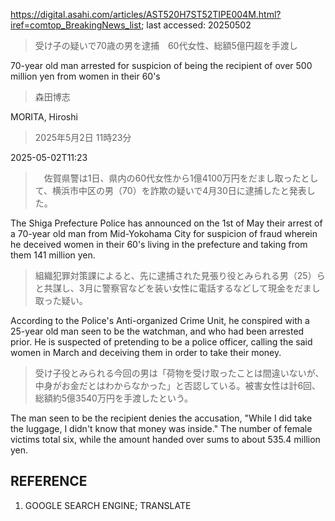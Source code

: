 https://digital.asahi.com/articles/AST520H7ST52TIPE004M.html?iref=comtop_BreakingNews_list; last accessed: 20250502

> 受け子の疑いで70歳の男を逮捕　60代女性、総額5億円超を手渡し

70-year old man arrested for suspicion of being the recipient of over 500 million yen from women in their 60's

> 森田博志

MORITA, Hiroshi

> 2025年5月2日 11時23分

2025-05-02T11:23

> 　佐賀県警は1日、県内の60代女性から1億4100万円をだまし取ったとして、横浜市中区の男（70）を詐欺の疑いで4月30日に逮捕したと発表した。

The Shiga Prefecture Police has announced on the 1st of May their arrest of a 70-year old man from Mid-Yokohama City for suspicion of fraud wherein he deceived women in their 60's living in the prefecture and taking from them 141 million yen. 

> 組織犯罪対策課によると、先に逮捕された見張り役とみられる男（25）らと共謀し、3月に警察官などを装い女性に電話するなどして現金をだまし取った疑い。

According to the Police's Anti-organized Crime Unit, he conspired with a 25-year old man seen to be the watchman, and who had been arrested prior. He is suspected of pretending to be a police officer, calling the said women in March and deceiving them in order to take their money.

> 受け子役とみられる今回の男は「荷物を受け取ったことは間違いないが、中身がお金だとはわからなかった」と否認している。被害女性は計6回、総額約5億3540万円を手渡したという。

The man seen to be the recipient denies the accusation, "While I did take the luggage, I didn't know that money was inside." The number of female victims total six, while the amount handed over sums to about 535.4 million yen.

## REFERENCE

1) GOOGLE SEARCH ENGINE; TRANSLATE
